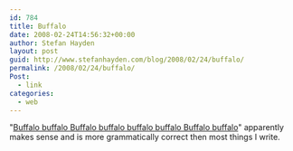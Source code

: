 ```yaml
---
id: 784
title: Buffalo
date: 2008-02-24T14:56:32+00:00
author: Stefan Hayden
layout: post
guid: http://www.stefanhayden.com/blog/2008/02/24/buffalo/
permalink: /2008/02/24/buffalo/
Post:
  - link
categories:
  - web
---
```

"<a href="http://en.wikipedia.org/wiki/Buffalo_buffalo_Buffalo_buffalo_buffalo_buffalo_Buffalo_buffalo">Buffalo buffalo Buffalo buffalo buffalo buffalo Buffalo buffalo</a>" apparently makes sense and is more grammatically correct then most things I write.